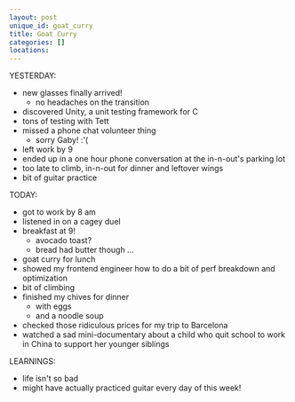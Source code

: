 ```yaml
---
layout: post
unique_id: goat_curry
title: Goat Curry
categories: []
locations: 
---
```


YESTERDAY:
* new glasses finally arrived!
  * no headaches on the transition
* discovered Unity, a unit testing framework for C
* tons of testing with Tett
* missed a phone chat volunteer thing
  * sorry Gaby! :'(
* left work by 9
* ended up in a one hour phone conversation at the in-n-out's parking lot
* too late to climb, in-n-out for dinner and leftover wings
* bit of guitar practice

TODAY:
* got to work by 8 am
* listened in on a cagey duel
* breakfast at 9!
  * avocado toast?
  * bread had butter though ...
* goat curry for lunch
* showed my frontend engineer how to do a bit of perf breakdown and optimization
* bit of climbing
* finished my chives for dinner
  * with eggs
  * and a noodle soup
* checked those ridiculous prices for my trip to Barcelona
* watched a sad mini-documentary about a child who quit school to work in China to support her younger siblings

LEARNINGS:
* life isn't so bad
* might have actually practiced guitar every day of this week!
